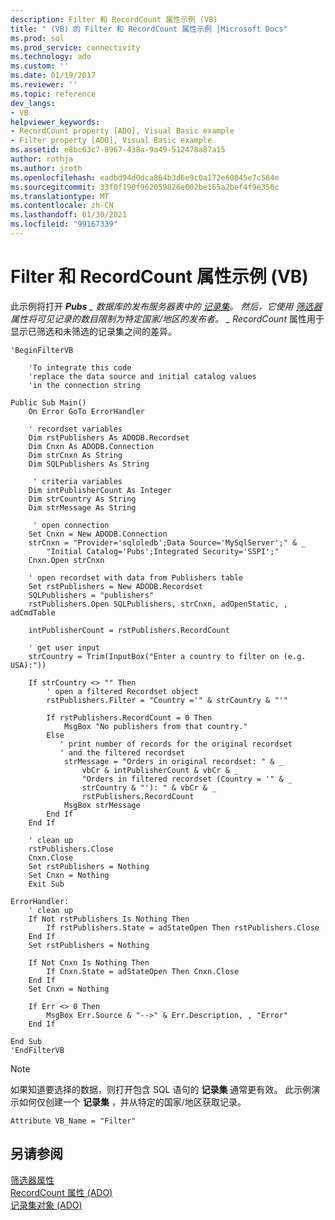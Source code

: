 ```yaml
---
description: Filter 和 RecordCount 属性示例 (VB)
title: " (VB) 的 Filter 和 RecordCount 属性示例 |Microsoft Docs"
ms.prod: sql
ms.prod_service: connectivity
ms.technology: ado
ms.custom: ''
ms.date: 01/19/2017
ms.reviewer: ''
ms.topic: reference
dev_langs:
- VB
helpviewer_keywords:
- RecordCount property [ADO], Visual Basic example
- Filter property [ADO], Visual Basic example
ms.assetid: e8bc63c7-8967-438a-9a49-512478a87a15
author: rothja
ms.author: jroth
ms.openlocfilehash: eadbd94d0dca864b3d6e9c0a172e60845e7c584e
ms.sourcegitcommit: 33f0f190f962059826e002be165a2bef4f9e350c
ms.translationtype: MT
ms.contentlocale: zh-CN
ms.lasthandoff: 01/30/2021
ms.locfileid: "99167339"
---
```

# <a name="filter-and-recordcount-properties-example-vb"></a>Filter 和 RecordCount 属性示例 (VB)
此示例将打开 ***Pubs** _ 数据库的发布服务器表中的 [记录集](./recordset-object-ado.md)。 然后，它使用 [筛选器](./filter-property.md) 属性将可见记录的数目限制为特定国家/地区的发布者。 _ *RecordCount** 属性用于显示已筛选和未筛选的记录集之间的差异。  
  
```  
'BeginFilterVB  
  
    'To integrate this code  
    'replace the data source and initial catalog values  
    'in the connection string  
  
Public Sub Main()  
    On Error GoTo ErrorHandler  
  
    ' recordset variables  
    Dim rstPublishers As ADODB.Recordset  
    Dim Cnxn As ADODB.Connection  
    Dim strCnxn As String  
    Dim SQLPublishers As String  
  
     ' criteria variables  
    Dim intPublisherCount As Integer  
    Dim strCountry As String  
    Dim strMessage As String  
  
     ' open connection  
    Set Cnxn = New ADODB.Connection  
    strCnxn = "Provider='sqloledb';Data Source='MySqlServer';" & _  
        "Initial Catalog='Pubs';Integrated Security='SSPI';"  
    Cnxn.Open strCnxn  
  
    ' open recordset with data from Publishers table  
    Set rstPublishers = New ADODB.Recordset  
    SQLPublishers = "publishers"  
    rstPublishers.Open SQLPublishers, strCnxn, adOpenStatic, , adCmdTable  
  
    intPublisherCount = rstPublishers.RecordCount  
  
    ' get user input  
    strCountry = Trim(InputBox("Enter a country to filter on (e.g. USA):"))  
  
    If strCountry <> "" Then  
        ' open a filtered Recordset object  
        rstPublishers.Filter = "Country ='" & strCountry & "'"  
  
        If rstPublishers.RecordCount = 0 Then  
            MsgBox "No publishers from that country."  
        Else  
           ' print number of records for the original recordset  
           ' and the filtered recordset  
            strMessage = "Orders in original recordset: " & _  
                vbCr & intPublisherCount & vbCr & _  
                "Orders in filtered recordset (Country = '" & _  
                strCountry & "'): " & vbCr & _  
                rstPublishers.RecordCount  
            MsgBox strMessage  
        End If  
    End If  
  
    ' clean up  
    rstPublishers.Close  
    Cnxn.Close  
    Set rstPublishers = Nothing  
    Set Cnxn = Nothing  
    Exit Sub  
  
ErrorHandler:  
    ' clean up  
    If Not rstPublishers Is Nothing Then  
        If rstPublishers.State = adStateOpen Then rstPublishers.Close  
    End If  
    Set rstPublishers = Nothing  
  
    If Not Cnxn Is Nothing Then  
        If Cnxn.State = adStateOpen Then Cnxn.Close  
    End If  
    Set Cnxn = Nothing  
  
    If Err <> 0 Then  
        MsgBox Err.Source & "-->" & Err.Description, , "Error"  
    End If  
  
End Sub  
'EndFilterVB  
```  
  
> [!NOTE]
>  如果知道要选择的数据，则打开包含 SQL 语句的 **记录集** 通常更有效。 此示例演示如何仅创建一个 **记录集** ，并从特定的国家/地区获取记录。  
  
```  
Attribute VB_Name = "Filter"  
```  
  
## <a name="see-also"></a>另请参阅  
 [筛选器属性](./filter-property.md)   
 [RecordCount 属性 (ADO) ](./recordcount-property-ado.md)   
 [记录集对象 (ADO)](./recordset-object-ado.md)